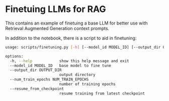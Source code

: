 # Finetuing LLMs for RAG

This contains an example of finetuing a base LLM for better use with Retrieval Augmented Generation context prompts.

In addition to the notebook, there is a script to aid in finetuning:

```bash
usage: scripts/finetuning.py [-h] [--model_id MODEL_ID] [--output_dir OUTPUT_DIR] [--num_train_epochs NUM_TRAIN_EPOCHS] [--resume_from_checkpoint]

options:
  -h, --help            show this help message and exit
  --model_id MODEL_ID   base model to fine tune
  --output_dir OUTPUT_DIR
                        output directory
  --num_train_epochs NUM_TRAIN_EPOCHS
                        number of training epochs
  --resume_from_checkpoint
                        resume training from latest checkpoint
```